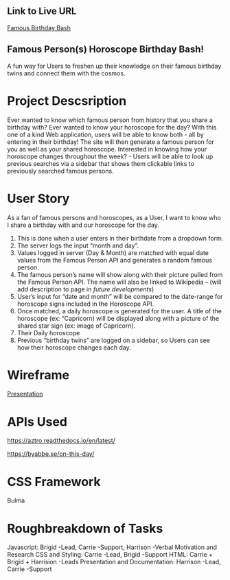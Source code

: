 ## Link to Live URL
[Famous Birthday Bash](https://pdxbellasaurus.github.io/superheroBirthdayBash/)

## Famous Person(s) Horoscope Birthday Bash!
A fun way for Users to freshen up their knowledge on their famous birthday twins and connect them with the cosmos. 

# Project Descsription
Ever wanted to know which famous person from history that you share a birthday with? Ever wanted to know your horoscope for the day? With this one of a kind Web application, users will be able to know both - all by entering in their birthday! The site will then generate a famous person for you as well as your shared horoscope. Interested in knowing how your horoscope changes throughout the week? - Users will be able to look up previous searches via a sidebar that shows them clickable links to previously searched famous persons. 

# User Story
As a fan of famous persons and horoscopes, as a User, I want to know who I share a birthday with and our horoscope for the day. 
1.	This is done when a user enters in their birthdate from a dropdown form.
2.	The server logs the input “month and day”. 
3.	Values logged in server (Day & Month) are matched with equal date values from the Famous Person API and generates a random famous person. 
4.	The famous person’s name will show along with their picture pulled from the Famous Person API. The name will also be linked to Wikipedia – (will add description to page in *future developments*)
5.	User’s input for “date and month” will be compared to the date-range for horoscope signs included in the Horoscope API. 
6.	Once matched, a daily horoscope is generated for the user. A title of the horoscope (ex: “Capricorn) will be displayed along with a picture of the shared star sign (ex: image of Capricorn). 
7.	Their Daily horoscope
8.	Previous “birthday twins” are logged on a sidebar, so Users can see how their horoscope changes each day.

# Wireframe
[Presentation](https://docs.google.com/presentation/d/1YN1dKxGTsNWpa24_HdFn7iy1BhZx8Ref-P-BbM_Nm-k/edit?usp=sharing)

# APIs Used
https://aztro.readthedocs.io/en/latest/

https://byabbe.se/on-this-day/

# CSS Framework
Bulma

# Roughbreakdown of Tasks
Javascript: Brigid -Lead, Carrie -Support, Harrison -Verbal Motivation and Research
CSS and Styling: Carrie -Lead, Brigid -Support 
HTML: Carrie + Brigid + Harrision -Leads
Presentation and Documentation: Harrison -Lead, Carrie -Support
